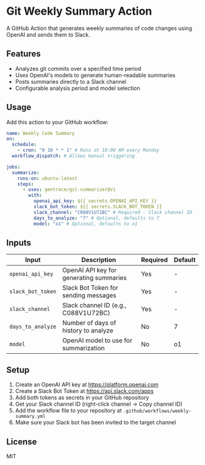 # Git Weekly Summary Action

A GitHub Action that generates weekly summaries of code changes using OpenAI and sends them to Slack.

## Features

- Analyzes git commits over a specified time period
- Uses OpenAI's models to generate human-readable summaries
- Posts summaries directly to a Slack channel
- Configurable analysis period and model selection

## Usage

Add this action to your GitHub workflow:

```yaml
name: Weekly Code Summary
on:
  schedule:
    - cron: "0 10 * * 1" # Runs at 10:00 AM every Monday
  workflow_dispatch: # Allows manual triggering

jobs:
  summarize:
    runs-on: ubuntu-latest
    steps:
      - uses: gentrace/git-summarizer@v1
        with:
          openai_api_key: ${{ secrets.OPENAI_API_KEY }}
          slack_bot_token: ${{ secrets.SLACK_BOT_TOKEN }}
          slack_channel: "C088V1U72BC" # Required - Slack channel ID
          days_to_analyze: "7" # Optional, defaults to 7
          model: "o1" # Optional, defaults to o1
```

## Inputs

| Input             | Description                             | Required | Default |
| ----------------- | --------------------------------------- | -------- | ------- |
| `openai_api_key`  | OpenAI API key for generating summaries | Yes      | -       |
| `slack_bot_token` | Slack Bot Token for sending messages    | Yes      | -       |
| `slack_channel`   | Slack channel ID (e.g., C088V1U72BC)    | Yes      | -       |
| `days_to_analyze` | Number of days of history to analyze    | No       | 7       |
| `model`           | OpenAI model to use for summarization   | No       | o1      |

## Setup

1. Create an OpenAI API key at https://platform.openai.com
2. Create a Slack Bot Token at https://api.slack.com/apps
3. Add both tokens as secrets in your GitHub repository
4. Get your Slack channel ID (right-click channel → Copy channel ID)
5. Add the workflow file to your repository at `.github/workflows/weekly-summary.yml`
6. Make sure your Slack bot has been invited to the target channel

## License

MIT
